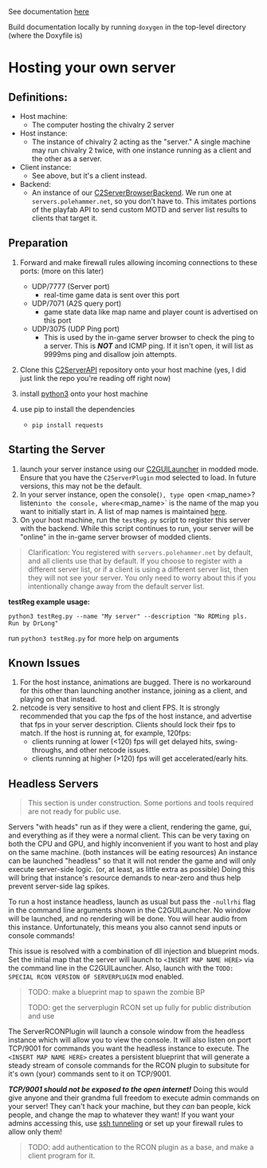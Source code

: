 See documentation [here](https://chiv2-community.github.io/C2ServerAPI/)

Build documentation locally by running `doxygen` in the top-level directory (where the Doxyfile is)

# Hosting your own server

## Definitions:
* Host machine: 
  * The computer hosting the chivalry 2 server
* Host instance: 
  * The instance of chivalry 2 acting as the "server." A single machine may run chivalry 2 twice, with one instance running as a client and the other as a server.
* Client instance:
  * See above, but it's a client instead.
* Backend:
  * An instance of our [C2ServerBrowserBackend](https://github.com/Chiv2-Community/C2ServerBrowserBackend). We run one at `servers.polehammer.net`, so you don't have to. This imitates portions of the playfab API to send custom MOTD and server list results to clients that target it.

## Preparation
1. Forward and make firewall rules allowing incoming connections to these ports: (more on this later)
   * UDP/7777 (Server port)
     * real-time game data is sent over this port
   * UDP/7071 (A2S query port)
     * game state data like map name and player count is advertised on this port
   * UDP/3075 (UDP Ping port)
     * This is used by the in-game server browser to check the ping to a server. This is ***NOT*** and ICMP ping. If it isn't open, it will list as 9999ms ping and disallow join attempts.

2. Clone this [C2ServerAPI](https://github.com/Chiv2-Community/C2ServerAPI) repository onto your host machine (yes, I did just link the repo you're reading off right now)
3. install [python3](https://www.python.org/downloads/) onto your host machine
4. use pip to install the dependencies 
   * ```pip install requests```

## Starting the Server

1. launch your server instance using our [C2GUILauncher](https://github.com/Chiv2-Community/C2GUILauncher) in modded mode. Ensure that you have the `C2ServerPlugin` mod selected to load. In future versions, this may not be the default.
2. In your server instance, open the console(`), type `open <map_name>?listen` into the console, where `<map_name>` is the name of the map you want to initially start in. A list of map names is maintained [here](https://docs.google.com/spreadsheets/d/1AJoXqLyCtDhWxnhQH3TuVGe-w8syoVtM/edit#gid=2059699818).
3. On your host machine, run the `testReg.py` script to register this server with the backend. While this script continues to run, your server will be "online" in the in-game server browser of modded clients.

>Clarification: You registered with `servers.polehammer.net` by default, and all clients use that by default. If you choose to register with a different server list, or if a client is using a different server list, then they will not see your server. You only need to worry about this if you intentionally change away from the default server list.

**testReg example usage:**

```python3 testReg.py --name "My server" --description "No RDMing pls. Run by DrLong"```

run `python3 testReg.py` for more help on arguments

## Known Issues
1. For the host instance, animations are bugged. There is no workaround for this other than launching another instance, joining as a client, and playing on that instead.
2. netcode is very sensitive to host and client FPS. It is strongly recommended that you cap the fps of the host instance, and advertise that fps in your server description. Clients should lock their fps to match. If the host is running at, for example, 120fps:
   * clients running at lower (<120) fps will get delayed hits, swing-throughs, and other netcode issues.
   * clients running at higher (>120) fps will get accelerated/early hits.

## Headless Servers

>This section is under construction. Some portions and tools required are not ready for public use.

Servers "with heads" run as if they were a client, rendering the game, gui, and everything as if they were a normal client. This can be very taxing on both the CPU and GPU, and highly inconvenient if you want to host and play on the same machine. (both instances will be eating resources) An instance can be launched "headless" so that it will not render the game and will only execute server-side logic. (or, at least, as little extra as possible) Doing this will bring that instance's resource demands to near-zero and thus help prevent server-side lag spikes.

To run a host instance headless, launch as usual but pass the `-nullrhi` flag in the command line arguments shown in the C2GUILauncher. No window will be launched, and no rendering will be done. You will hear audio from this instance. Unfortunately, this means you also cannot send inputs or console commands!

This issue is resolved with a combination of dll injection and blueprint mods. Set the initial map that the server will launch to `<INSERT MAP NAME HERE>` via the command line in the C2GUILauncher. Also, launch with the `TODO: SPECIAL RCON VERSION OF SERVERPLUGIN` mod enabled.

> TODO: make a blueprint map to spawn the zombie BP
> 
> TODO: get the serverplugin RCON set up fully for public distribution and use

The ServerRCONPlugin will launch a console window from the headless instance which will allow you to view the console. It will also listen on port TCP/9001 for commands you want the headless instance to execute. The `<INSERT MAP NAME HERE>` creates a persistent blueprint that will generate a steady stream of console commands for the RCON plugin to subsitute for it's own (your) commands sent to it on TCP/9001. 

***TCP/9001 should not be exposed to the open internet!*** Doing this would give anyone and their grandma full freedom to execute admin commands on your server! They can't hack your machine, but they *can* ban people, kick people, and change the map to whatever they want! If you want your admins accessing this, use [ssh tunneling](https://www.ssh.com/academy/ssh/tunneling-example) or set up your firewall rules to allow only them!

>TODO: add authentication to the RCON plugin as a base, and make a client program for it.
